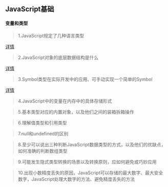 ## JavaScript基础

#### 变量和类型

> 1.JavaScript规定了几种语言类型

[详情](前端面试准备/JavaScript规定了几种语言类型.md)

> 2.JavaScript对象的底层数据结构是什么

[详情](前端面试准备/JavaScript对象的底层数据结构是什么.md)

> 3.Symbol类型在实际开发中的应用、可手动实现一个简单的Symbol

[详情](前端面试准备/Symbol类型学习.md)

> 4.JavaScript中的变量在内存中的具体存储形式


> 5.基本类型对应的内置对象，以及他们之间的装箱拆箱操作


> 6.理解值类型和引用类型


> 7.null和undefined的区别


> 8.至少可以说出三种判断JavaScript数据类型的方式，以及他们的优缺点，如何准确的判断数组类型


> 9.可能发生隐式类型转换的场景以及转换原则，应如何避免或巧妙应用


> 10.出现小数精度丢失的原因，JavaScript可以存储的最大数字、最大安全数字，JavaScript处理大数字的方法、避免精度丢失的方法

